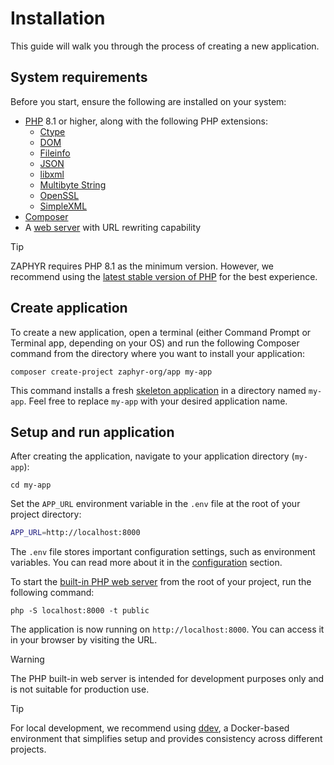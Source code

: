 # Installation

This guide will walk you through the process of creating a new application.

## System requirements

Before you start, ensure the following are installed on your system:

* [PHP](https://www.php.net) 8.1 or higher, along with the following PHP extensions:
    * [Ctype](https://www.php.net/book.ctype)
    * [DOM](https://www.php.net/book.dom)
    * [Fileinfo](https://www.php.net/book.fileinfo)
    * [JSON](https://www.php.net/book.json)
    * [libxml](https://www.php.net/book.libxml)
    * [Multibyte String](https://www.php.net/book.mbstring)
    * [OpenSSL](https://www.php.net/book.openssl)
    * [SimpleXML](https://www.php.net/book.simplexml)
* [Composer](https://getcomposer.org/)
* A [web server](https://www.php.net/manual/features.commandline.webserver.php) with URL rewriting capability

> [!TIP]
> ZAPHYR requires PHP 8.1 as the minimum version. However, we recommend using the
> [latest stable version of PHP](https://www.php.net/supported-versions.php) for the best experience.

## Create application

To create a new application, open a terminal (either Command Prompt or Terminal app, depending on your OS) and run the
following Composer command from the directory where you want to install your application:

```console
composer create-project zaphyr-org/app my-app
```

This command installs a fresh [skeleton application](https://github.com/zaphyr-org/app) in a directory named `my-app`.
Feel free to replace `my-app` with your desired application name.

## Setup and run application

After creating the application, navigate to your application directory (`my-app`):

```console
cd my-app
```

Set the `APP_URL` environment variable in the `.env` file at the root of your project directory:

```bash
APP_URL=http://localhost:8000
```

The `.env` file stores important configuration settings, such as environment variables. You can read more about it in
the [configuration](/docs/framework/latest/configuration) section.

To start the [built-in PHP web server](https://www.php.net/manual/features.commandline.webserver.php) from the root of
your project, run the following command:

```console
php -S localhost:8000 -t public
```

The application is now running on `http://localhost:8000`. You can access it in your browser by visiting the URL.

> [!WARNING]
> The PHP built-in web server is intended for development purposes only and is not suitable for production use.

> [!TIP]
> For local development, we recommend using [ddev](https://ddev.readthedocs.io/en/stable/), a Docker-based environment
> that simplifies setup and provides consistency across different projects.
